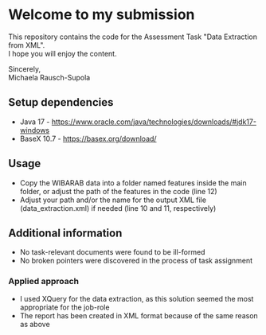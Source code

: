 # Welcome to my submission
This repository contains the code for the Assessment Task "Data Extraction from XML".  
I hope you will enjoy the content.  

Sincerely,  
Michaela Rausch-Supola

## Setup dependencies
- Java 17 - https://www.oracle.com/java/technologies/downloads/#jdk17-windows  
- BaseX 10.7 - https://basex.org/download/

## Usage
- Copy the WIBARAB data into a folder named features inside the main folder, or adjust the path of the features in the code (line 12)  
- Adjust your path and/or the name for the output XML file (data_extraction.xml) if needed (line 10 and 11, respectively)

## Additional information
- No task-relevant documents were found to be ill-formed
- No broken pointers were discovered in the process of task assignment

### Applied approach
- I used XQuery for the data extraction, as this solution seemed the most appropriate for the job-role 
- The report has been created in XML format because of the same reason as above


